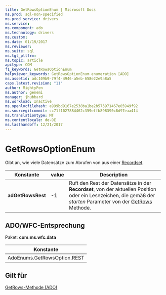 ```yaml
---
title: GetRowsOptionEnum | Microsoft Docs
ms.prod: sql-non-specified
ms.prod_service: drivers
ms.service: 
ms.component: ado
ms.technology: drivers
ms.custom: 
ms.date: 01/19/2017
ms.reviewer: 
ms.suite: sql
ms.tgt_pltfrm: 
ms.topic: article
apitype: COM
f1_keywords: GetRowsOptionEnum
helpviewer_keywords: GetRowsOptionEnum enumeration [ADO]
ms.assetid: adc109b9-79f4-4946-a5eb-658e22e9a8a5
caps.latest.revision: "11"
author: MightyPen
ms.author: genemi
manager: jhubbard
ms.workload: Inactive
ms.openlocfilehash: a999bd9167e2538ba1be2b573971467e05949f92
ms.sourcegitcommit: cc71f1027884462c359effb898390c8d97eaa414
ms.translationtype: MT
ms.contentlocale: de-DE
ms.lasthandoff: 12/21/2017
---
```

# <a name="getrowsoptionenum"></a>GetRowsOptionEnum
Gibt an, wie viele Datensätze zum Abrufen von aus einer [Recordset](../../../ado/reference/ado-api/recordset-object-ado.md).  
  
|Konstante|value|Description|  
|--------------|-----------|-----------------|  
|**adGetRowsRest**|-1|Ruft den Rest der Datensätze in der **Recordset**, von der aktuellen Position oder ein Lesezeichen, die gemäß der *starten* Parameter von der [GetRows](../../../ado/reference/ado-api/getrows-method-ado.md) Methode.|  
  
## <a name="adowfc-equivalent"></a>ADO/WFC-Entsprechung  
 Paket: **com.ms.wfc.data**  
  
|Konstante|  
|--------------|  
|AdoEnums.GetRowsOption.REST|  
  
## <a name="applies-to"></a>Gilt für  
 [GetRows-Methode (ADO)](../../../ado/reference/ado-api/getrows-method-ado.md)

